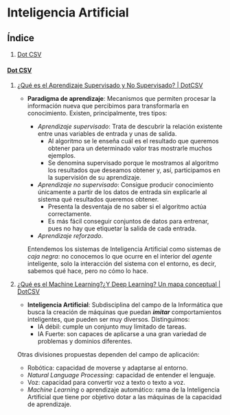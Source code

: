 # Inteligencia Artificial
## Índice
1. [Dot CSV](#dot-csv)
#### [Dot CSV](https://www.youtube.com/channel/UCy5znSnfMsDwaLlROnZ7Qbg)
1. [¿Qué es el Aprendizaje Supervisado y No Supervisado? | DotCSV](https://youtu.be/oT3arRRB2Cw)
   * **Paradigma de aprendizaje**: Mecanismos que permiten procesar la información nueva que percibimos para transformarla en conocimiento. Existen, principalmente, tres tipos:
      * _Aprendizaje supervisado_: Trata de descubrir la relación existente entre unas variables de entrada y unas de salida.
         * Al algoritmo se le enseña cuál es el resultado que queremos obtener para un determinado valor tras mostrarle muchos ejemplos.
         * Se denomina supervisado porque le mostramos al algoritmo los resultados que deseamos obtener y, así, participamos en la supervisión de su aprendizaje.
      * _Aprendizaje no supervisado_: Consigue producir conocimiento únicamente a partir de los datos de entrada sin explicarle al sistema qué resultados queremos obtener.
         * Presenta la desventaja de no saber si el algoritmo actúa correctamente.
         * Es más fácil conseguir conjuntos de datos para entrenar, pues no hay que etiquetar la salida de cada entrada.
      * _Aprendizaje reforzado_.
      
      Entendemos los sistemas de Inteligencia Artificial como sistemas de _caja negra_: no conocemos lo que ocurre en el interior del _agente_ inteligente, solo la interacción del sistema con el entorno, es decir, sabemos qué hace, pero no cómo lo hace.

2. [¿Qué es el Machine Learning?¿Y Deep Learning? Un mapa conceptual | DotCSV](https://youtu.be/KytW151dpqU)
   * **Inteligencia Artificial**: Subdisciplina del campo de la Informática que busca la creación de máquinas que puedan ***imitar*** comportamientos inteligentes, que pueden ser muy diversos. Distinguimos:
      * IA débil: cumple un conjunto muy limitado de tareas.
      * IA Fuerte: son capaces de aplicarse a una gran variedad de problemas y dominios diferentes.

   Otras divisiones propuestas dependen del campo de aplicación:
      * Robótica: capacidad de moverse y adaptarse al entorno.
      * _Natural Language Processing_: capacidad de entender el lenguaje.
      * Voz: capacidad para convertir voz a texto o texto a voz.
      * _Machine Learning_ o aprendizaje automático: rama de la Inteligencia Artificial que tiene por objetivo dotar a las máquinas de la capacidad de aprendizaje.
